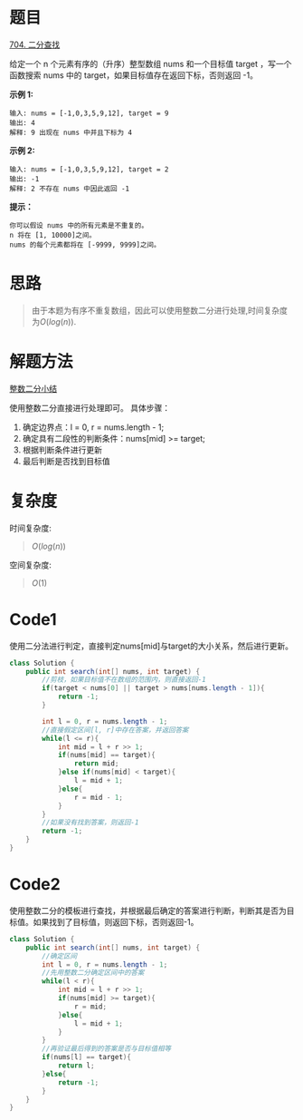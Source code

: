 # 题目
[704. 二分查找](https://leetcode.cn/problems/binary-search/description/)

给定一个 n 个元素有序的（升序）整型数组 nums 和一个目标值 target  ，写一个函数搜索 nums 中的 target，如果目标值存在返回下标，否则返回 -1。


**示例 1:**

```
输入: nums = [-1,0,3,5,9,12], target = 9
输出: 4
解释: 9 出现在 nums 中并且下标为 4
```

**示例 2:**

```
输入: nums = [-1,0,3,5,9,12], target = 2
输出: -1
解释: 2 不存在 nums 中因此返回 -1
```
**提示：**

```
你可以假设 nums 中的所有元素是不重复的。
n 将在 [1, 10000]之间。
nums 的每个元素都将在 [-9999, 9999]之间。
```

# 思路

> 由于本题为有序不重复数组，因此可以使用整数二分进行处理,时间复杂度为$O(log(n))$.

# 解题方法

[整数二分小结](https://www.acwing.com/blog/content/1635/)

使用整数二分直接进行处理即可。
具体步骤：
1. 确定边界点：l = 0, r = nums.length - 1;
2. 确定具有二段性的判断条件：nums[mid] >= target;
3. 根据判断条件进行更新
4. 最后判断是否找到目标值

# 复杂度

时间复杂度:
> $O(log(n))$

空间复杂度:
> $O(1)$



# Code1
使用二分法进行判定，直接判定nums[mid]与target的大小关系，然后进行更新。
```Java
class Solution {
    public int search(int[] nums, int target) {
        //剪枝，如果目标值不在数组的范围内，则直接返回-1
        if(target < nums[0] || target > nums[nums.length - 1]){
            return -1;
        }

        int l = 0, r = nums.length - 1;
        //直接假定区间[l, r]中存在答案，并返回答案
        while(l <= r){
            int mid = l + r >> 1;
            if(nums[mid] == target){
                return mid;
            }else if(nums[mid] < target){
                l = mid + 1;
            }else{
                r = mid - 1;
            }
        }
        //如果没有找到答案，则返回-1
        return -1;
    }
}
```

# Code2
使用整数二分的模板进行查找，并根据最后确定的答案进行判断，判断其是否为目标值。如果找到了目标值，则返回下标，否则返回-1。
```java
class Solution {
    public int search(int[] nums, int target) {
        //确定区间
        int l = 0, r = nums.length - 1;
        //先用整数二分确定区间中的答案
        while(l < r){
            int mid = l + r >> 1;
            if(nums[mid] >= target){
                r = mid;
            }else{
                l = mid + 1;
            }
        }
        //再验证最后得到的答案是否与目标值相等
        if(nums[l] == target){
            return l;
        }else{
            return -1;
        }
    }
}
```
  
